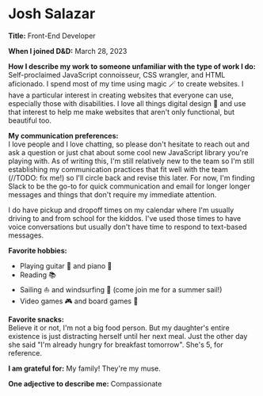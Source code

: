 # Josh Salazar
**Title:** Front-End Developer

**When I joined D&D:** March 28, 2023

**How I describe my work to someone unfamiliar with the type of work I do:**  
Self-proclaimed JavaScript connoisseur, CSS wrangler, and HTML aficionado. I spend most of my time using magic 🪄 to create websites. I have a particular interest in creating websites that everyone can use, especially those with disabilities. I love all things digital design 🎨 and use that interest to help me make websites that aren't only functional, but beautiful too.

**My communication preferences:**  
I love people and I love chatting, so please don't hesitate to reach out and ask a question or just chat about some cool new JavaScript library you're playing with. As of writing this, I'm still relatively new to the team so I'm still establishing my communication practices that fit well with the team (//TODO: fix me!) so I'll circle back and revise this later. For now, I'm finding Slack to be the go-to for quick communication and email for longer longer messages and things that don't require my immediate attention.

I do have pickup and dropoff times on my calendar where I'm usually driving to and from school for the kiddos. I've used those times to have voice conversations but usually don't have time to respond to text-based messages.

**Favorite hobbies:**  
- Playing guitar 🎸 and piano 🎹
- Reading 📚
- Sailing ⛵ and windsurfing 🌊 (come join me for a summer sail!)
- Video games 🎮 and board games 🎲

**Favorite snacks:**  
Believe it or not, I'm not a big food person. But my daughter's entire existence is just distracting herself until her next meal. Just the other day she said "I'm already hungry for breakfast tomorrow". She's 5, for reference.

**I am grateful for:** My family! They're my muse.

**One adjective to describe me:** Compassionate
